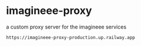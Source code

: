 # imagineee-proxy
a custom proxy server for the imagineee services

```url
https://imagineee-proxy-production.up.railway.app
```
